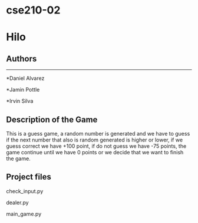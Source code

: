 # cse210-02
# Hilo

## Authors
---
*Daniel Alvarez

*Jamin Pottle

*Irvin Silva

## Description of the Game
This is a guess game, a random number is generated and we have to guess if the next number that also is random generated is higher or lower, if we guess correct we have +100 point, if do not guess we have -75 points, the game continue until we have 0 points or we decide that we want to finish the game.



## Project files
check_input.py

dealer.py

main_game.py

